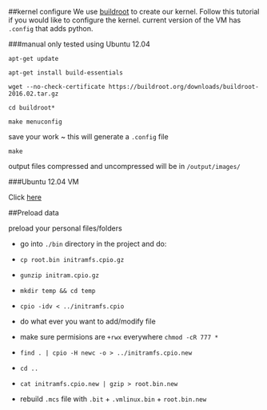 ##kernel configure
We use [buildroot](https://buildroot.org/) to create our kernel.  Follow this tutorial if you would like to configure the kernel. current version of the VM has `.config` that adds python.

###manual
only tested using Ubuntu 12.04

  `apt-get update`
  
  `apt-get install build-essentials`
  
  `wget --no-check-certificate https://buildroot.org/downloads/buildroot-2016.02.tar.gz`
  
  `cd buildroot*`
  
  `make menuconfig`
  
  save your work ~ this will generate a `.config` file
  
  `make`
  
  output files compressed and uncompressed will be in `/output/images/`
  
###Ubuntu 12.04 VM 

Click [here](http://lmeshoo.net/services/buildroot2016.html)

##Preload data

preload your personal files/folders

- go into `./bin` directory in the project and do:

- `cp root.bin initramfs.cpio.gz`

- `gunzip initram.cpio.gz`

- `mkdir temp && cd temp`

- `cpio -idv < ../initramfs.cpio`

-  do what ever you want to add/modify file 

-  make sure permisions are `+rwx` everywhere `chmod -cR 777 *`

- `find . | cpio -H newc -o > ../initramfs.cpio.new`

- `cd ..`

- `cat initramfs.cpio.new | gzip > root.bin.new`

- rebuild `.mcs` file with `.bit` + `.vmlinux.bin` + `root.bin.new`
